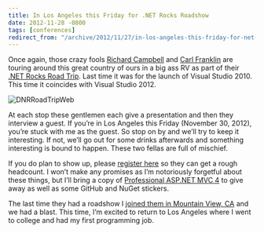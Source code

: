 ```yaml
---
title: In Los Angeles this Friday for .NET Rocks Roadshow
date: 2012-11-28 -0800
tags: [conferences]
redirect_from: "/archive/2012/11/27/in-los-angeles-this-friday-for-net-rocks-roadshow.aspx/"
---
```


Once again, those crazy fools [Richard
Campbell](http://www.campbellassociates.ca/blog/ "Richard Campbell's Blog")
and [Carl Franklin](http://carlfranklin.net/ "Carl Franklin's Blog") are
touring around this great country of ours in a big ass RV as part of
their [.NET Rocks Road
Trip](http://www.dotnetrocks.com/roadtrip.aspx ".NET Rocks Road Trip").
Last time it was for the launch of Visual Studio 2010. This time it
coincides with Visual Studio 2012.

![DNRRoadTripWeb](https://haacked.com/images/haacked_com/WindowsLiveWriter/In-Los-Angeles-this-F.NET-Rocks-Roadshow_120F5/DNRRoadTripWeb_3.jpg "DNRRoadTripWeb")

At each stop these gentlemen each give a presentation and then they
interview a guest. If you’re in Los Angeles this Friday (November 30,
2012), you’re stuck with me as the guest. So stop on by and we’ll try to
keep it interesting. If not, we’ll go out for some drinks afterwards and
something interesting is bound to happen. These two fellas are full of
mischief.

If you do plan to show up, please [register
here](https://msevents.microsoft.com/CUI/EventDetail.aspx?EventID=1032537457&Culture=en-US&community=0 "Register for .NET Rocks Road Trip Los Angeles")
so they can get a rough headcount. I won’t make any promises as I’m
notoriously forgetful about these things, but I’ll bring a copy of
[Professional ASP.NET MVC
4](https://www.amazon.com/dp/111834846X/ref=as_li_ss_til?tag=youvebeenhaac-20&camp=0&creative=0&linkCode=as4&creativeASIN=111834846X&adid=1S9J5060VMAHHP8FY145& "Professional ASP.NET MVC 4")
to give away as well as some GitHub and NuGet stickers.

The last time they had a roadshow I [joined them in Mountain View,
CA](http://www.dotnetrocks.com/default.aspx?showNum=543 "Haack on .NET Rocks Road Trip 2010")
and we had a blast. This time, I’m excited to return to Los Angeles
where I went to college and had my first programming job.

